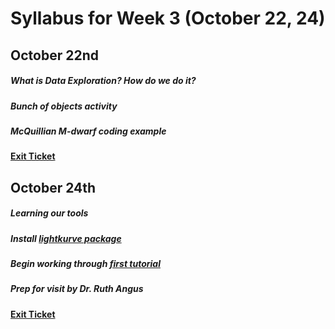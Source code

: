 # Syllabus for Week 3 (October 22, 24)


## October 22nd
##### What is Data Exploration? How do we do it?
##### Bunch of objects activity 
##### McQuillian M-dwarf coding example
#### [Exit Ticket](https://docs.google.com/forms/d/e/1FAIpQLSfftMKYctEGVfuiOdgorBKmERJeUBgbRL4rlHf1-kWgpKU_Tg/viewform?usp=sf_link)


## October 24th
##### Learning our tools
##### Install [lightkurve package](https://docs.lightkurve.org/quickstart.html) 
##### Begin working through [first tutorial](https://docs.lightkurve.org/tutorials/01-what-are-lightcurves.html)
##### Prep for visit by Dr. Ruth Angus 
#### [Exit Ticket](https://docs.google.com/forms/d/e/1FAIpQLSfftMKYctEGVfuiOdgorBKmERJeUBgbRL4rlHf1-kWgpKU_Tg/viewform?usp=sf_link)

